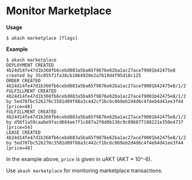 # Monitor Marketplace

**Usage**

```text
$ akash marketplace [flags]
```

**Example**

```text
$ akash marketplace
DEPLOYMENT CREATED    4b24d14fe47d1b360fb6cebd883a5ba65f9876e62ba1ac27ace79001b42475e8 created by 35c055f1fa38cb1864920e2a7619d4f95d18c125
ORDER CREATED    4b24d14fe47d1b360fb6cebd883a5ba65f9876e62ba1ac27ace79001b42475e8/1/2
FULFILLMENT CREATED    4b24d14fe47d1b360fb6cebd883a5ba65f9876e62ba1ac27ace79001b42475e8/1/2 by 5ed78fbc526270c3501d09f88a3c442cf1bc6c869eb2d4d6c4f4eb4d41ee3f44 [price=48]
FULFILLMENT CREATED    4b24d14fe47d1b360fb6cebd883a5ba65f9876e62ba1ac27ace79001b42475e8/1/2 by d56f1a59caabe9facd684ae7f1c887a2f0d0b136c9c096877188221e350e4737 [price=54]
LEASE CREATED    4b24d14fe47d1b360fb6cebd883a5ba65f9876e62ba1ac27ace79001b42475e8/1/2 by 5ed78fbc526270c3501d09f88a3c442cf1bc6c869eb2d4d6c4f4eb4d41ee3f44 [price=48]
```

In the example above, `price` is given in uAKT \(AKT \* 10^-6\).

Use `akash marketplace` for monitoring marketplace transactions.
